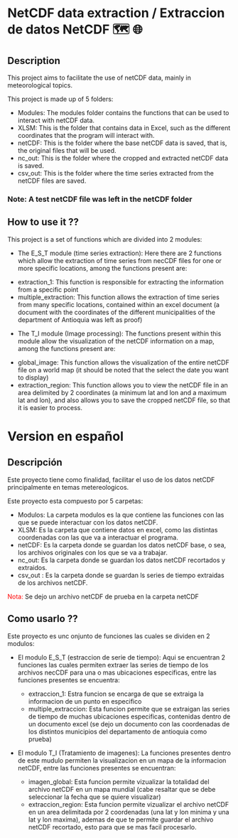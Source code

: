 # NetCDF data extraction / Extraccion de datos NetCDF :world_map: :globe_with_meridians: 


## Description

This project aims to facilitate the use of netCDF data, mainly in meteorological topics.

This project is made up of 5 folders:

* Modules: The modules folder contains the functions that can be used to interact with netCDF data.
* XLSM: This is the folder that contains data in Excel, such as the different coordinates that the program will interact with.
* netCDF: This is the folder where the base netCDF data is saved, that is, the original files that will be used.
* nc_out: This is the folder where the cropped and extracted netCDF data is saved.
* csv_out: This is the folder where the time series extracted from the netCDF files are saved.

### Note: A test netCDF file was left in the netCDF folder

## How to use it ??

This project is a set of functions which are divided into 2 modules:

* The E_S_T module (time series extraction): Here there are 2 functions which allow the extraction of time series from necCDF files for one or more specific locations, among the functions present are:
- extraction_1: This function is responsible for extracting the information from a specific point
- multiple_extraction: This function allows the extraction of time series from many specific locations, contained within an excel document (a document with the coordinates of the different municipalities of the department of Antioquia was left as proof)

* The T_I module (Image processing): The functions present within this module allow the visualization of the netCDF information on a map, among the functions present are:
- global_image: This function allows the visualization of the entire netCDF file on a world map (it should be noted that the select the date you want to display)
- extraction_region: This function allows you to view the netCDF file in an area delimited by 2 coordinates (a minimum lat and lon and a maximum lat and lon), and also allows you to save the cropped netCDF file, so that it is easier to process.


# Version en español

## Descripción
Este proyecto tiene como finalidad, facilitar el uso de los datos netCDF principalmente en temas metereologicos.

Este proyecto esta compuesto por 5 carpetas:

* Modulos: La carpeta modulos es la que contiene las funciones con las que se puede interactuar con los datos netCDF.
* XLSM: Es la carpeta que contiene datos en excel, como las distintas coordenadas con las que va a interactuar el programa.
* netCDF: Es la carpeta donde se guardan los datos netCDF base, o sea, los archivos originales con los que se va a trabajar.
* nc_out: Es la carpeta donde se guardan los datos netCDF recortados y extraidos.
* csv_out : Es la carpeta donde se guardan ls series de tiempo extraidas de los archivos netCDF.


<span  style="color:red;"> Nota: </span >  Se dejo un archivo netCDF de prueba en la carpeta netCDF


## Como usarlo ??

Este proyecto es unc onjunto de funciones las cuales se dividen en 2 modulos:

* El modulo E_S_T (estraccion de serie de tiempo): Aqui se encuentran 2 funciones las cuales permiten extraer las series de tiempo de los archivos necCDF para una o mas ubicaciones especificas, entre las funciones presentes se encuentra:
  - extraccion_1: Estra funcion se encarga de que se extraiga la informacion de un punto en especifico
  - multiple_extraccion: Esta funcion permite que se extraigan las series de tiempo de muchas ubicaciones especificas, contenidas dentro de un documento excel (se dejo un documento con las coordenadas de los distintos municipios del departamento de antioquia como prueba) 

* El modulo T_I (Tratamiento de imagenes): La funciones presentes dentro de este mudulo permiten la visualizacion en un mapa de la informacion netCDF, entre las funciones presentes se encuentran:
  - imagen_global: Esta funcion  permite vizualizar la totalidad del archivo netCDF en un mapa mundial (cabe resaltar que se debe seleccionar la fecha que se quiere visualizar)
  - extraccion_region: Esta funcion permite vizualizar el archivo netCDF en un area delimitada por 2 coordenadas (una lat y lon minima y una lat y lon maxima), ademas de que te permite guardar el archivo netCDF recortado, esto para que se mas facil procesarlo.
